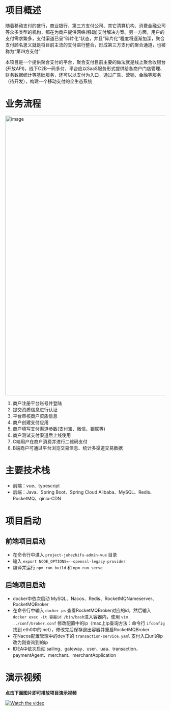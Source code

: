 # 项目概述
随着移动支付的盛行，商业银行、第三方支付公司、其它清算机构、消费金融公司等众多类型的机构，都在为商户提供网络(移动)支付解决方案。另一方面，用户的支付需求繁多，支付渠道已呈“碎片化”状态，并且“碎片化”程度将逐渐加深，聚合支付顾名思义就是将目前主流的支付进行整合，形成第三方支付的聚合通道，也被称为“第四方支付”

本项目是一个提供聚合支付的平台，聚合支付目前主要的做法就是线上聚合收银台(开放API)，线下C2B一码多付，平台应以SaaS服务形式提供给各商户门店管理、财务数据统计等基础服务，还可以以支付为入口，通过广告、营销、金融等服务（待开发），构建一个移动支付的全生态系统

# 业务流程

<img width="875" alt="image" src="https://github.com/GJZ0117/shanjupay/assets/49833979/a279e502-80fe-4a8b-bc4e-d9020dc126a6">

1. 商户注册平台账号并登陆
2. 提交资质信息进行认证
3. 平台审核商户资质信息
4. 商户创建支付应用
5. 商户填写支付渠道参数(支付宝、微信、银联等) 
6. 商户测试支付渠道后上线使用
7. C端用户在商户消费并进行二维码支付
8. B端商户可通过平台浏览交易信息、统计多渠道交易数据

# 主要技术栈
+  前端：vue、typescript
+  后端：Java、Spring Boot、Spring Cloud Alibaba、MySQL、Redis、RocketMQ、qiniu-CDN

# 项目启动
## 前端项目启动
+  在命令行中进入 `project-juhezhifu-admin-vue` 目录
+  输入 `export NODE_OPTIONS=--openssl-legacy-provider`
+  编译并运行 `npm run build` 和 `npm run serve`
## 后端项目启动
+  docker中依次启动 MySQL、Nacos、Redis、RocketMQNameserver、RocketMQBroker
+  在命令行中输入 `docker ps` 查看RocketMQBroker对应的id，然后输入 `docker exec -it 容器id /bin/bash`进入容器内，使用 `vim ../conf/broker.conf` 修改配置中的ip（mac上ip查询方法：命令行 `ifconfig` 找到 eth0中的inet），修改完后保存退出容器并重启RocketMQBroker
+  在Nacos配置管理中的dev下的 `transaction-service.yaml` 支付入口url的ip改为刚查询到的ip
+  IDEA中依次启动 sailing、gateway、user、uaa、transaction、paymentAgent、merchant、merchantApplication

# 演示视频
**点击下面图片即可播放项目演示视频**

[![Watch the video](http://qiniu.gjz0117.top/%E8%81%9A%E5%90%88%E6%94%AF%E4%BB%98%E5%9B%BE%E7%89%87.jpeg)](https://www.bilibili.com/video/BV1xp4y1g7m6/?share_source=copy_web&vd_source=0e1ce6017ad0b65266648dff8d09011f)
